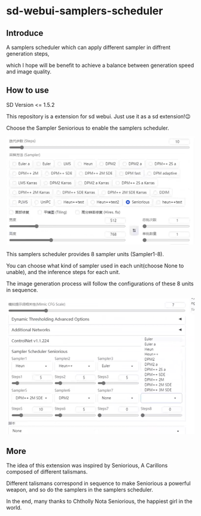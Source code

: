 # sd-webui-samplers-scheduler

## Introduce
A samplers scheduler which can apply different sampler in diffrent generation steps,  

which I hope will be benefit to achieve a balance between generation speed and image quality.

## How to use
SD Version <= 1.5.2

This repository is a extension for sd webui. Just use it as a sd extension!😉  

Choose the Sampler Seniorious to enable the samplers scheduler.

![](https://github.com/Carzit/sd-webui-samplers-scheduler/blob/main/images/example0.png)


This samplers scheduler provides 8 sampler units (Sampler1-8). 

You can choose what kind of sampler used in each unit(choose None to unable), and the inference steps for each unit.  

The image generation process will follow the configurations of these 8 units in sequence. 


![](https://github.com/Carzit/sd-webui-samplers-scheduler/blob/main/images/example1.png)

## More
The idea of this extension was inspired by Seniorious, A Carillons composed of different talismans.  

Different talismans correspond in sequence to make Seniorious a powerful weapon, and so do the samplers in the samplers scheduler.  

In the end, many thanks to Chtholly Nota Seniorious, the happiest girl in the world.
